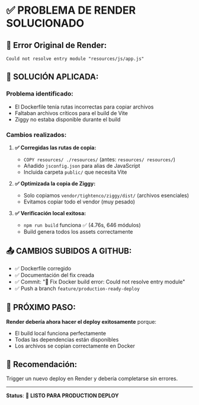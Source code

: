 # ✅ PROBLEMA DE RENDER SOLUCIONADO

## 🚨 Error Original de Render:
```
Could not resolve entry module "resources/js/app.js"
```

## 🔧 **SOLUCIÓN APLICADA:**

### Problema identificado:
- El Dockerfile tenía rutas incorrectas para copiar archivos
- Faltaban archivos críticos para el build de Vite
- Ziggy no estaba disponible durante el build

### Cambios realizados:

1. **✅ Corregidas las rutas de copia:**
   - `COPY resources/ ./resources/` (antes: `resources/ resources/`)
   - Añadido `jsconfig.json` para alias de JavaScript
   - Incluida carpeta `public/` que necesita Vite

2. **✅ Optimizada la copia de Ziggy:**
   - Solo copiamos `vendor/tightenco/ziggy/dist/` (archivos esenciales)
   - Evitamos copiar todo el vendor (muy pesado)

3. **✅ Verificación local exitosa:**
   - `npm run build` funciona ✅ (4.76s, 646 módulos)
   - Build genera todos los assets correctamente

## 📤 **CAMBIOS SUBIDOS A GITHUB:**

- ✅ Dockerfile corregido
- ✅ Documentación del fix creada
- ✅ Commit: "🐛 Fix Docker build error: Could not resolve entry module"
- ✅ Push a branch `feature/production-ready-deploy`

## 🚀 **PRÓXIMO PASO:**

**Render debería ahora hacer el deploy exitosamente** porque:
- El build local funciona perfectamente
- Todas las dependencias están disponibles
- Los archivos se copian correctamente en Docker

## 🔄 **Recomendación:**
Trigger un nuevo deploy en Render y debería completarse sin errores.

---
**Status**: 🎯 **LISTO PARA PRODUCTION DEPLOY**
